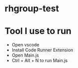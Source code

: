 # rhgroup-test

# Tool I use to run

- Open vscode
- Install Code Runner Extension
- Open Main.js
- Ctrl + Alt + N to run Main.js
